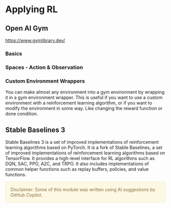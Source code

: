 # Applying RL
## Open AI Gym	

https://www.gymlibrary.dev/



### Basics
### Spaces - Action & Observation
### Custom Environment Wrappers

You can make almost any environment into a gym environment by wrapping it in a gym environment wrapper. This is useful if you want to use a custom environment with a reinforcement learning algorithm, or if you want to modify the environment in some way. Like changing the reward function or done condition.

## Stable Baselines 3	

Stable Baselines 3 is a set of improved implementations of reinforcement learning algorithms based on PyTorch. It is a fork of Stable Baselines, a set of improved implementations of reinforcement learning algorithms based on TensorFlow. It provides a high-level interface for RL algorithms such as DQN, SAC, PPO, A2C, and TRPO. It also includes implementations of common helper functions such as replay buffers, policies, and value functions.


<div style="padding: 15px; border: 1px solid transparent; border-color: transparent; margin-bottom: 20px; border-radius: 4px; color: #8a6d3b;; background-color: #fcf8e3; border-color: #faebcc;">
Disclaimer: Some of this module was written using AI suggestions by GitHub Copilot.   
</div>
